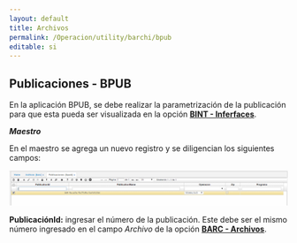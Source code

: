 ```yaml
---
layout: default
title: Archivos
permalink: /Operacion/utility/barchi/bpub
editable: si
---
```


## Publicaciones - BPUB

En la aplicación BPUB, se debe realizar la parametrización de la publicación para que esta pueda ser visualizada en la opción [**BINT - Inferfaces**](https://github.com/OasisCom/Docs/blob/master/Operacion/utility/barchi/bint.md).  


**_Maestro_**

En el maestro se agrega un nuevo registro y se diligencian los siguientes campos:

![](BPUB1.png)


**PublicaciónId:** ingresar el número de la publicación. Este debe ser el mismo número ingresado en el campo _Archivo_ de la opción [**BARC - Archivos**](https://github.com/OasisCom/Docs/blob/master/Operacion/utility/barchi/barc.md).  
